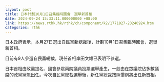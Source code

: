 ```yaml
---
layout: post
title: 日本計劃10月1日召集臨時國會　選舉新首相
date: 2024-09-24 15:33:11.000000000 +08:00
link: https://news.rthk.hk/rthk/ch/component/k2/1771827-20240924.htm
categories: rthk
---
```


日本政府表示，本月27日選出自民黨新總裁後，計劃10月1日召集臨時國會，選舉新首相。

目前有9人參選自民黨總裁，現任首相岸田文雄已表明不參選。

日本首相由政黨提名、國會參眾兩院議員投票選舉產生，一般由在眾議院佔多數議席的政黨黨魁出任。今次自民黨總裁選舉後，新任黨總裁按照慣例將出任新首相。

